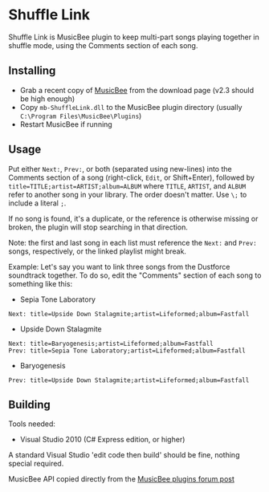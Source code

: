 Shuffle Link
===============

Shuffle Link is MusicBee plugin to keep multi-part songs playing together in shuffle mode, using the Comments section of each song.

## Installing

* Grab a recent copy of [MusicBee] from the download page (v2.3 should be high enough)
* Copy `mb-ShuffleLink.dll` to the MusicBee plugin directory (usually `C:\Program Files\MusicBee\Plugins`)
* Restart MusicBee if running

## Usage

Put either `Next:`, `Prev:`, or both (separated using new-lines) into the Comments section of a song (right-click, `Edit`, or Shift+Enter), followed by `title=TITLE;artist=ARTIST;album=ALBUM` where `TITLE`, `ARTIST`, and `ALBUM` refer to another song in your library.  The order doesn't matter.  Use `\;` to include a literal `;`.

If no song is found, it's a duplicate, or the reference is otherwise missing or broken, the plugin will stop searching in that direction.

Note: the first and last song in each list must reference the `Next:` and `Prev:` songs, respectively, or the linked playlist might break.

Example:
Let's say you want to link three songs from the Dustforce soundtrack together.  To do so, edit the "Comments" section of each song to something like this:

* Sepia Tone Laboratory

`Next: title=Upside Down Stalagmite;artist=Lifeformed;album=Fastfall`

* Upside Down Stalagmite

```
Next: title=Baryogenesis;artist=Lifeformed;album=Fastfall
Prev: title=Sepia Tone Laboratory;artist=Lifeformed;album=Fastfall
```

* Baryogenesis

`Prev: title=Upside Down Stalagmite;artist=Lifeformed;album=Fastfall`

## Building

Tools needed:

* Visual Studio 2010 (C# Express edition, or higher)

A standard Visual Studio 'edit code then build' should be fine, nothing special required.

MusicBee API copied directly from the [MusicBee plugins forum post]

[MusicBee]: http://getmusicbee.com/
[MusicBee plugins forum post]: http://getmusicbee.com/forum/index.php?topic=1972.msg9925#msg9925
